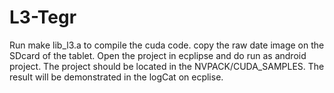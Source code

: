 # L3-Tegr
Run make lib_l3.a to compile the cuda code. 
copy the raw date image on the SDcard of the tablet.
Open the project in ecplipse and do run as android project.
The project should be located in the NVPACK/CUDA_SAMPLES.
The result will be demonstrated in the logCat on ecplise. 
